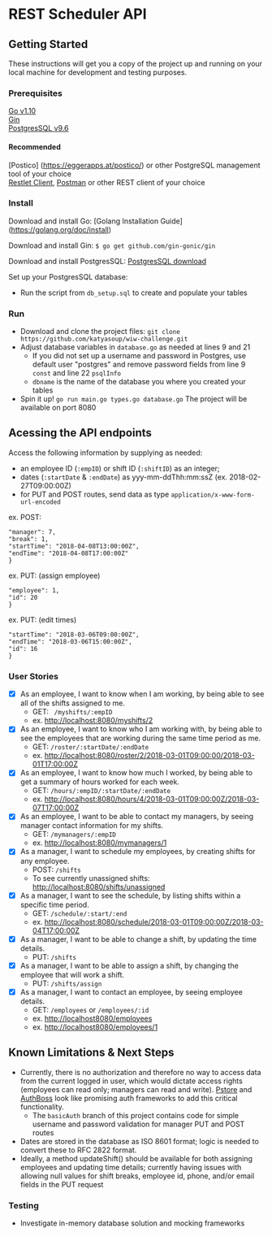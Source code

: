 # REST Scheduler API

## Getting Started

These instructions will get you a copy of the project up and running on your local machine for development and testing purposes. 

### Prerequisites

[Go v1.10](https://golang.org/doc/go1.10)  
[Gin](https://github.com/gin-gonic/gin)  
[PostgresSQL v9.6](https://www.postgresql.org/download/)  

#### Recommended
[Postico] (https://eggerapps.at/postico/) or other PostgreSQL management tool of your choice  
[Restlet Client](https://chrome.google.com/webstore/detail/restlet-client-rest-api-t/aejoelaoggembcahagimdiliamlcdmfm), [Postman](https://www.getpostman.com/) or other REST client of your choice

### Install
Download and install Go: [Golang Installation Guide] (https://golang.org/doc/install)  

Download and install Gin: ```$ go get github.com/gin-gonic/gin```

Download and install PostgresSQL: [PostgresSQL download](https://www.postgresql.org/download/)

Set up your PostgresSQL database:  

- Run the script from ```db_setup.sql``` to create and populate your tables

### Run
- Download and clone the project files: ```git clone https://github.com/katyasoup/wiw-challenge.git```
- Adjust database variables in ```database.go``` as needed at lines 9 and 21 
	- If you did not set up a username and password in Postgres, use default user "postgres" and remove password fields from line 9 ```const``` and line 22 ```psqlInfo```
	- ```dbname``` is the name of the database you where you created your tables  
- Spin it up! ```go run main.go types.go database.go``` The project will be available on port 8080


## Acessing the API endpoints
Access the following information by supplying as needed:  

- an employee ID (```:empID```) or shift ID (```:shiftID```) as an integer;  
- dates (```:startDate``` & ```:endDate```) as yyy-mm-ddThh:mm:ssZ (ex. 2018-02-27T09:00:00Z)  
- for PUT and POST routes, send data as type ```application/x-www-form-url-encoded```

ex. POST:
```{  
"manager": 7,  
"break": 1,  
"startTime": "2018-04-08T13:00:00Z",  
"endTime": "2018-04-08T17:00:00Z"  
}
```

ex. PUT: (assign employee)  
```{
"employee": 1,
"id": 20
}
```

ex. PUT: (edit times)  
```{
"startTime": "2018-03-06T09:00:00Z",
"endTime": "2018-03-06T15:00:00Z",
"id": 16
}
```

### User Stories

- [x] As an employee, I want to know when I am working, by being able to see all of the shifts assigned to me.
	- GET: ``` /myshifts/:empID```
	- ex. [http://localhost:8080/myshifts/2](http://localhost:8080/myshifts/2)
- [x] As an employee, I want to know who I am working with, by being able to see the employees that are working during the same time period as me.
	- GET: ```/roster/:startDate/:endDate```
	- ex. [http://localhost:8080/roster/2/2018-03-01T09:00:00/2018-03-01T17:00:00Z](http://localhost:8080/roster/2/2018-03-01T09:00:00/2018-03-01T17:00:00Z)
- [x] As an employee, I want to know how much I worked, by being able to get a summary of hours worked for each week.
	- GET: ```/hours/:empID/:startDate/:endDate```
	- ex. [http://localhost:8080/hours/4/2018-03-01T09:00:00Z/2018-03-07T17:00:00Z](http://localhost:8080/hours/4/2018-03-01T09:00:00Z/2018-03-07T17:00:00Z)
- [x] As an employee, I want to be able to contact my managers, by seeing manager contact information for my shifts.
	- GET: ```/mymanagers/:empID```
	- ex. [http://localhost:8080/mymanagers/1](http://localhost:8080/mymanagers/1)
- [x] As a manager, I want to schedule my employees, by creating shifts for any employee.
	- 	POST: ```/shifts```
	-  To see currently unassigned shifts: [http://localhost:8080/shifts/unassigned](http://localhost:8080/shifts/unassigned)
- [x] As a manager, I want to see the schedule, by listing shifts within a specific time period.
	- GET: ```/schedule/:start/:end```
	- ex. [http://localhost:8080/schedule/2018-03-01T09:00:00Z/2018-03-04T17:00:00Z](http://localhost:8080/schedule/2018-03-01T09:00:00Z/2018-03-04T17:00:00Z)
- [x] As a manager, I want to be able to change a shift, by updating the time details.
	- 	PUT: ```/shifts```
- [x] As a manager, I want to be able to assign a shift, by changing the employee that will work a shift.
	- 	PUT: ```/shifts/assign```
- [x] As a manager, I want to contact an employee, by seeing employee details.
	- GET: ```/employees``` or ```/employees/:id```
	- ex. [http://localhost8080/employees](http://localhost:8080/employees)
	- ex. [http://localhost8080/employees/1](http://localhost:8080/employees/1)
	
## Known Limitations & Next Steps

- Currently, there is no authorization and therefore no way to access data from the current logged in user, which would dictate access rights (employees can read only; managers can read and write). [Pstore](https://github.com/xyproto/pstore) and [AuthBoss](https://github.com/volatiletech/authboss) look like promising auth frameworks to add this critical functionality.
	- The ```basicAuth``` branch of this project contains code for simple username and password validation for manager PUT and POST routes
- Dates are stored in the database as ISO 8601 format; logic is needed to convert these to RFC 2822 format.  
- Ideally, a method updateShift() should be available for both assigning employees and updating time details; currently having issues with allowing null values for shift breaks, employee id, phone, and/or email fields in the PUT request

### Testing

- Investigate in-memory database solution and mocking frameworks
